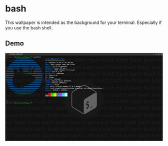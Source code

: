 
# bash

This wallpaper is intended as the background for your terminal. Especially if you use the bash shell.

## Demo

![demo](./demo.png)

